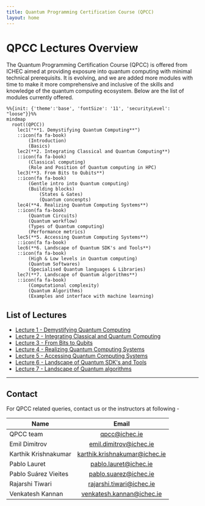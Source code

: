```yaml
---
title: Quantum Programming Certification Course (QPCC)
layout: home
---
```

# QPCC Lectures Overview

The Quantum Programming Certification Course (QPCC) is offered from ICHEC aimed at providing exposure into quantum computing with minimal technical prerequisits. It is evolving, and we are added more modules with time to make it more comprehensive and inclusive of the skills and knowledge of the quantum computing ecosystem. Below are the list of modules currently offered.


```{mermaid}
%%{init: {'theme':'base', 'fontSize': '11', 'securityLevel': "loose"}}%%
mindmap
  root((QPCC))
    lec1("**1. Demystifying Quantum Computing**")
    ::icon(fa fa-book)
        (Introduction)
        (Basics)
    lec2(**2. Integrating Classical and Quantum Computing**)
    ::icon(fa fa-book)
        (Classical computing)
        (Role and Position of Quantum computing in HPC)
    lec3(**3. From Bits to Qubits**)
    ::icon(fa fa-book)
        (Gentle intro into Quantum computing)
        (Building blocks)
            (States & Gates)
            (Quantum concenpts)
    lec4(**4. Realizing Quantum Computing Systems**)
    ::icon(fa fa-book)
        (Quantum Circuits)
        (Quantum workflow)
        (Types of Quantum computing)
        (Performance metrics)
    lec5(**5. Accessing Quantum Computing Systems**)
    ::icon(fa fa-book)
    lec6(**6. Landscape of Quantum SDK's and Tools**)
    ::icon(fa fa-book)
        (High & Low levels in Quantum computing)
        (Quantum Softwares)
        (Specialised Quantum languages & Libraries)
    lec7(**7. Landscape of Quantum algorithms**)
    ::icon(fa fa-book)
        (Computational complexity)
        (Quantum Algorithms)
        (Examples and interface with machine learning)
```

## List of Lectures
- [Lecture 1 - Demystifying Quantum Computing](lecture-1/demystifying-quantum-computing.md)
- [Lecture 2 - Integrating Classical and Quantum Computing](lecture-2/integrating-classical-and-quantum-computing.md)
- [Lecture 3 - From Bits to Qubits](lecture-3/from-bits-to-qubits.md)
- [Lecture 4 - Realizing Quantum Computing Systems](lecture-4/realizing-quantum-computing-systems.md)
- [Lecture 5 - Accessing Quantum Computing Systems](lecture-5/accessing-quantum-computing-systems.md)
- [Lecture 6 - Landscape of Quantum SDK's and Tools](lecture-6/landscape-of-sdks-tools.md)
- [Lecture 7 - Landscape of Quantum algorithms](lecture-7/landscape-of-quantum-algorithms.md)



---

## Contact
For QPCC related queries, contact us or the instructors at following -

| Name                 | Email                           |
|---                   |:---:                            |
| QPCC team            | <qpcc@ichec.ie>                 |
| Emil Dimitrov        | <emil.dimitrov@ichec.ie>        |
| Karthik Krishnakumar | <karthik.krishnakumar@ichec.ie> |
| Pablo Lauret         | <pablo.lauret@ichec.ie>         |
| Pablo Suárez Vieites | <pablo.suarez@ichec.ie>         |
| Rajarshi Tiwari      | <rajarshi.tiwari@ichec.ie>      |
| Venkatesh Kannan     | <venkatesh.kannan@ichec.ie>     |


